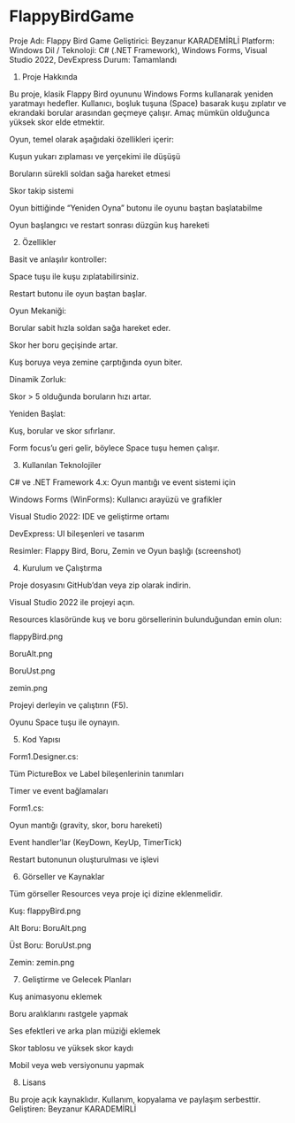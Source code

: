# FlappyBirdGame
Proje Adı: Flappy Bird Game
Geliştirici: Beyzanur KARADEMİRLİ
Platform: Windows
Dil / Teknoloji: C# (.NET Framework), Windows Forms, Visual Studio 2022, DevExpress
Durum: Tamamlandı

1. Proje Hakkında

Bu proje, klasik Flappy Bird oyununu Windows Forms kullanarak yeniden yaratmayı hedefler.
Kullanıcı, boşluk tuşuna (Space) basarak kuşu zıplatır ve ekrandaki borular arasından geçmeye çalışır. Amaç mümkün olduğunca yüksek skor elde etmektir.

Oyun, temel olarak aşağıdaki özellikleri içerir:

Kuşun yukarı zıplaması ve yerçekimi ile düşüşü

Boruların sürekli soldan sağa hareket etmesi

Skor takip sistemi

Oyun bittiğinde “Yeniden Oyna” butonu ile oyunu baştan başlatabilme

Oyun başlangıcı ve restart sonrası düzgün kuş hareketi

2. Özellikler

Basit ve anlaşılır kontroller:

Space tuşu ile kuşu zıplatabilirsiniz.

Restart butonu ile oyun baştan başlar.

Oyun Mekaniği:

Borular sabit hızla soldan sağa hareket eder.

Skor her boru geçişinde artar.

Kuş boruya veya zemine çarptığında oyun biter.

Dinamik Zorluk:

Skor > 5 olduğunda boruların hızı artar.

Yeniden Başlat:

Kuş, borular ve skor sıfırlanır.

Form focus’u geri gelir, böylece Space tuşu hemen çalışır.

3. Kullanılan Teknolojiler

C# ve .NET Framework 4.x: Oyun mantığı ve event sistemi için

Windows Forms (WinForms): Kullanıcı arayüzü ve grafikler

Visual Studio 2022: IDE ve geliştirme ortamı

DevExpress: UI bileşenleri ve tasarım

Resimler: Flappy Bird, Boru, Zemin ve Oyun başlığı (screenshot)

4. Kurulum ve Çalıştırma

Proje dosyasını GitHub’dan veya zip olarak indirin.

Visual Studio 2022 ile projeyi açın.

Resources klasöründe kuş ve boru görsellerinin bulunduğundan emin olun:

flappyBird.png

BoruAlt.png

BoruUst.png

zemin.png

Projeyi derleyin ve çalıştırın (F5).

Oyunu Space tuşu ile oynayın.

5. Kod Yapısı

Form1.Designer.cs:

Tüm PictureBox ve Label bileşenlerinin tanımları

Timer ve event bağlamaları

Form1.cs:

Oyun mantığı (gravity, skor, boru hareketi)

Event handler’lar (KeyDown, KeyUp, TimerTick)

Restart butonunun oluşturulması ve işlevi

6. Görseller ve Kaynaklar

Tüm görseller Resources veya proje içi dizine eklenmelidir.

Kuş: flappyBird.png

Alt Boru: BoruAlt.png

Üst Boru: BoruUst.png

Zemin: zemin.png

7. Geliştirme ve Gelecek Planları

Kuş animasyonu eklemek

Boru aralıklarını rastgele yapmak

Ses efektleri ve arka plan müziği eklemek

Skor tablosu ve yüksek skor kaydı

Mobil veya web versiyonunu yapmak

8. Lisans

Bu proje açık kaynaklıdır. Kullanım, kopyalama ve paylaşım serbesttir.
Geliştiren: Beyzanur KARADEMİRLİ
